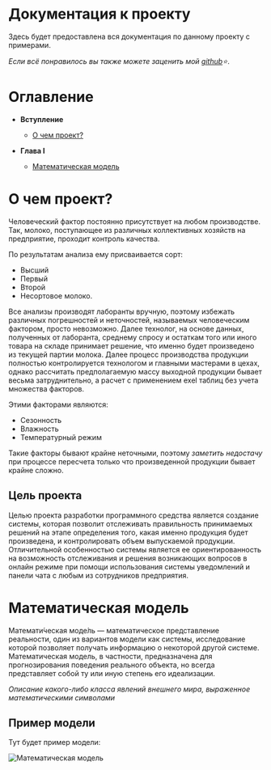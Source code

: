 # Документация к проекту

Здесь будет предоставлена вся документация по данному проекту с примерами.

_Если всё понравилось вы также можете заценить мой [github](https://github.com/nik0rai)⭐_.

# Оглавление

- **Вступление**

  - [О чем проект?](#о-чем-проект)

- **Глава I**

  - [Математическая модель](#Математическая-модель)

# О чем проект?

Человеческий фактор постоянно присутствует на любом производстве. 
Так, молоко, поступающее из различных коллективных хозяйств 
на предприятие, проходит контроль качества.

По результатам анализа ему присваивается сорт: 

- Высший
- Первый
- Второй
- Несортовое молоко. 

Все анализы производят лаборанты вручную, поэтому избежать различных 
погрешностей и неточностей, называемых человеческим фактором, просто 
невозможно. Далее технолог, на основе данных, полученных от лаборанта, 
среднему спросу и остаткам того или иного товара на складе принимает 
решение, что именно будет произведено из текущей партии молока. 
Далее процесс производства продукции полностью контролируется 
технологом и главными мастерами в цехах, однако рассчитать 
предполагаемую массу выходной продукции бывает весьма затруднительно, 
а расчет с применением exel таблиц без учета множества факторов.

Этими факторами являются: 

- Сезонность
- Влажность
- Температурный режим

Такие факторы бывают крайне неточными, поэтому _заметить недостачу_ при 
процессе пересчета только что произведенной продукции бывает крайне сложно.

## Цель проекта

Целью проекта разработки программного средства является создание 
системы, которая позволит отслеживать правильность принимаемых 
решений на этапе определения того, какая именно продукция будет 
произведена, и контролировать объем выпускаемой продукции. 
Отличительной особенностью системы является ее ориентированность на 
возможность отслеживания и решения возникающих вопросов в онлайн 
режиме при помощи использования системы уведомлений и панели чата с 
любым из сотрудников предприятия.

# Математическая модель

Математи́ческая моде́ль — математическое представление реальности, один из вариантов модели как системы, исследование которой позволяет получать информацию о некоторой другой системе. Математическая модель, в частности, предназначена для прогнозирования поведения реального объекта, но всегда представляет собой ту или иную степень его идеализации. 

_Описание какого-либо класса явлений внешнего мира, выраженное математическими символами_

## Пример модели

Тут будет пример модели:

![Математическая модель](https://resh.edu.ru/uploads/lesson_extract/6468/20190222145219/OEBPS/objects/c_info_11_10_1/33335e94-5710-4f48-9949-65d35fa351f1.png)
